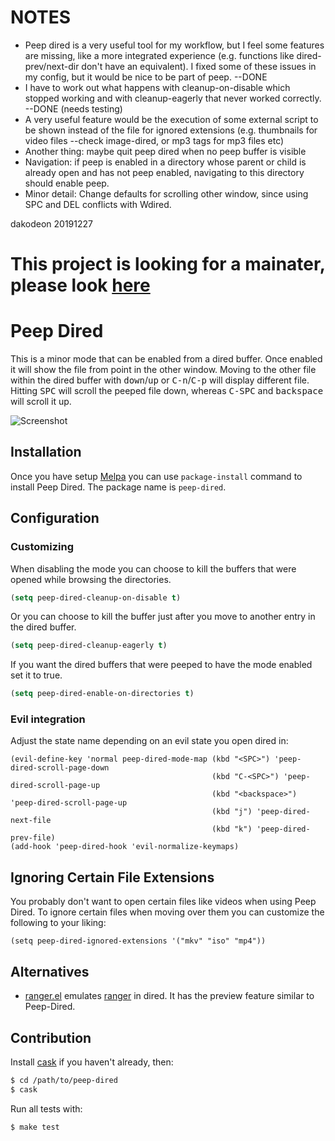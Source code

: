 # NOTES

- Peep dired is a very useful tool for my workflow, but I feel some features are missing, like a more integrated experience (e.g. functions like dired-prev/next-dir don't have an equivalent). I fixed some of these issues in my config, but it would be nice to be part of peep. --DONE
- I have to work out what happens with cleanup-on-disable which stopped working and with cleanup-eagerly that never worked correctly. --DONE (needs testing)
- A very useful feature would be the execution of some external script to be shown instead of the file for ignored extensions (e.g. thumbnails for video files --check image-dired, or mp3 tags for mp3 files etc)
- Another thing: maybe quit peep dired when no peep buffer is visible
- Navigation: if peep is enabled in a directory whose parent or child is already open and has not peep enabled, navigating to this directory should enable peep.
- Minor detail: Change defaults for scrolling other window, since using SPC and DEL conflicts with Wdired.

dakodeon 20191227

# This project is looking for a mainater, please look [here](https://github.com/asok/peep-dired/issues/17)

# Peep Dired

This is a minor mode that can be enabled from a dired buffer.
Once enabled it will show the file from point in the other window.
Moving to the other file within the dired buffer with <kbd>down</kbd>/<kbd>up</kbd> or
<kbd>C-n</kbd>/<kbd>C-p</kbd> will display different file.
Hitting <kbd>SPC</kbd> will scroll the peeped file down, whereas
<kbd>C-SPC</kbd> and <kbd>backspace</kbd> will scroll it up.

![Screenshot](https://github.com/asok/peep-dired/raw/master/screenshots/peep-dired-cast.gif)

## Installation

Once you have setup [Melpa](http://melpa.milkbox.net/#/getting-started) you can use `package-install` command to install Peep Dired. The package name is `peep-dired`.

## Configuration

### Customizing

When disabling the mode you can choose to kill the buffers that were opened while browsing the directories.
```el
(setq peep-dired-cleanup-on-disable t)
```

Or you can choose to kill the buffer just after you move to another entry in the dired buffer.
```el
(setq peep-dired-cleanup-eagerly t)
```

If you want the dired buffers that were peeped to have the mode enabled set it to true.
```el
(setq peep-dired-enable-on-directories t)
```

### Evil integration
Adjust the state name depending on an evil state you open dired in:

```
(evil-define-key 'normal peep-dired-mode-map (kbd "<SPC>") 'peep-dired-scroll-page-down
                                             (kbd "C-<SPC>") 'peep-dired-scroll-page-up
                                             (kbd "<backspace>") 'peep-dired-scroll-page-up
                                             (kbd "j") 'peep-dired-next-file
                                             (kbd "k") 'peep-dired-prev-file)
(add-hook 'peep-dired-hook 'evil-normalize-keymaps)
```

## Ignoring Certain File Extensions

You probably don't want to open certain files like videos when using Peep Dired. To ignore certain files when moving over them you can customize the following to your liking:

```
(setq peep-dired-ignored-extensions '("mkv" "iso" "mp4"))
```

## Alternatives

* [ranger.el](https://github.com/ralesi/ranger.el) emulates [ranger](http://ranger.nongnu.org/) in dired. It has the preview feature similar to Peep-Dired.

## Contribution

Install [cask](https://github.com/rejeep/cask.el) if you haven't already, then:

```bash
$ cd /path/to/peep-dired
$ cask
```

Run all tests with:

```bash
$ make test
```

